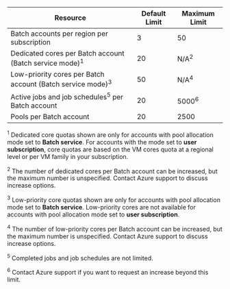 | **Resource** | **Default Limit** | **Maximum Limit** |
| --- | --- | --- |
| Batch accounts per region per subscription | 3 |50 |
| Dedicated cores per Batch account (Batch service mode)<sup>1</sup> | 20 | N/A<sup>2</sup> |
| Low-priority cores per Batch account (Batch service mode)<sup>3</sup> | 50 | N/A<sup>4</sup> |
| Active jobs and job schedules<sup>5</sup> per Batch account | 20 | 5000<sup>6</sup> |
| Pools per Batch account | 20 | 2500 |

<sup>1</sup> Dedicated core quotas shown are only for accounts with pool allocation mode set to **Batch service**. For accounts with the mode set to **user subscription**, core quotas are based on the VM cores quota at a regional level or per VM family in your subscription.

<sup>2</sup> The number of dedicated cores per Batch account can be increased, but the maximum number is unspecified. Contact Azure support to discuss increase options.

<sup>3</sup> Low-priority core quotas shown are only for accounts with pool allocation mode set to **Batch service**. Low-priority cores are not available for accounts with pool allocation mode set to **user subscription**.

<sup>4</sup> The number of low-priority cores per Batch account can be increased, but the maximum number is unspecified. Contact Azure support to discuss increase options.

<sup>5</sup> Completed jobs and job schedules are not limited.

<sup>6</sup> Contact Azure support if you want to request an increase beyond this limit.
